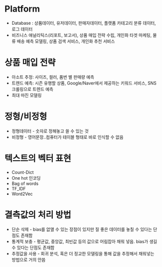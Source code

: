 # Platform
  - Database : 상품데이터, 유저데이터, 판매자데이터, 플랫폼 카테고리 분류 데이터, 로그 데이터
  - 비즈니스 애널리틱스(리포트, 보고서), 상품 매입 전략 수립, 개인화 타겟 마케팅, 물류 배송 예측 모델링, 상품 검색 서비스, 개인화 추천 서비스

# 상품 매입 전략
  - 아소트 추정: 사이즈, 컬러, 품번 별 판매량 예측
  - 트렌드 예측: 시즌 유행할 상품, Google/Naver에서 제공하는 키워드 서비스, SNS 크롤링으로 트렌드 예측
  - 최대 마진 모델링

# 정형/비정형
  - 정형데이터 - 숫자로 정해놓고 쓸 수 있는 것
  - 비정형 - 영어문장..컴퓨터가 테이블 형태로 바로 인식할 수 없음

# 텍스트의 벡터 표현
  - Count-Dict
  - One hot 인코딩
  - Bag of words  
  - TF_IDF
  - Word2Vec

# 결측값의 처리 방법
  - 단순 삭제 - bias를 없앨 수 있는 장점이 있지만 질 좋은 데이터를 놓칠 수 있다는 단점도 존재함
  - 통계적 보충 - 평균값, 중앙값, 최빈값 등의 값으로 어림잡아 채워 넣음. bias가 생길 수 있다는 단점도 존재함
  - 추정값을 사용 - 회귀 분석, 혹은 더 정교한 모델링을 통해 값을 추정해서 채워넣는 방법으로 거의 안씀
